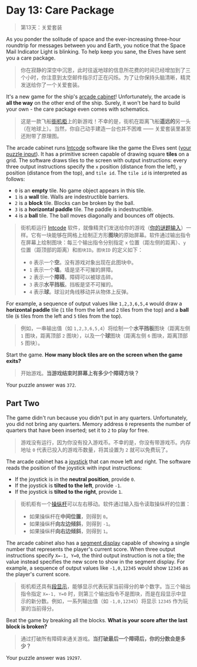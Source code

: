 # Day 13: Care Package

> 第13天：关爱套装

As you ponder the solitude of space and the ever-increasing three-hour roundtrip for messages between you and Earth, you notice that the Space Mail Indicator Light is blinking. To help keep you sane, the Elves have sent you a care package.

> 你在寂静的深空中沉思，此时往返地球的信息所花费的时间已经增加到了三个小时，你注意到太空邮件指示灯正在闪烁。为了让你保持头脑清晰，精灵发送给你了一个关爱套装。

It's a new game for the ship's [arcade cabinet](https://en.wikipedia.org/wiki/Arcade_cabinet)! Unfortunately, the arcade is **all the way** on the other end of the ship. Surely, it won't be hard to build your own - the care package even comes with schematics.

> 这是一款飞船[街机柜](https://en.wikipedia.org/wiki/Arcade_cabinet)上的新游戏！不幸的是，街机在距离飞船**遥远的**另一头（在地球上）。当然，你自己动手建造一台也并不困难 —— 关爱套装里甚至还附带了原理图。

The arcade cabinet runs [Intcode](day9.md) software like the game the Elves sent ([your puzzle input](day13.txt)). It has a primitive screen capable of drawing square **tiles** on a grid. The software draws tiles to the screen with output instructions: every three output instructions specify the `x` position (distance from the left), `y` position (distance from the top), and `tile id`. The `tile id` is interpreted as follows:

- `0` is an **empty** tile. No game object appears in this tile.
- `1` is a **wall** tile. Walls are indestructible barriers.
- `2` is a **block** tile. Blocks can be broken by the ball.
- `3` is a **horizontal paddle** tile. The paddle is indestructible.
- `4` is a **ball** tile. The ball moves diagonally and bounces off objects.

> 街机柜运行 [Intcode](day9.md) 软件，就像精灵们发送给你的游戏（[你的谜题输入](day13.txt)）一样。它有一块能够在网格上绘制正方形**图块**的原始屏幕。软件通过输出指令在屏幕上绘制图块：每三个输出指令分别指定 `x` 位置（距左侧的距离）、`y` 位置（距顶部的距离）和`图块ID`。`图块ID` 的定义如下：
>
> - `0` 表示一个**空**。没有游戏对象出现在此图块中。
> - `1` 表示一个**墙**。墙是坚不可摧的屏障。
> - `2` 表示一个**障碍**。障碍可以被球击碎。
> - `3` 表示**水平挡板**。挡板是坚不可摧的。
> - `4` 表示**球**。球沿对角线移动并从物体上反弹。

For example, a sequence of output values like `1,2,3,6,5,4` would draw a **horizontal paddle** tile (`1` tile from the left and `2` tiles from the top) and a **ball** tile (`6` tiles from the left and `5` tiles from the top).

> 例如，一串输出值（如 `1,2,3,6,5,4`）将绘制一个**水平挡板**图块（距离左侧 `1` 图块，距离顶部 `2` 图块），以及一个**球**图块（距离左侧 `6` 图块，距离顶部 `5` 图块）。

Start the game. **How many block tiles are on the screen when the game exits?**

> 开始游戏。**当游戏结束时屏幕上有多少个障碍方块？**

Your puzzle answer was `372`.

## Part Two

The game didn't run because you didn't put in any quarters. Unfortunately, you did not bring any quarters. Memory address `0` represents the number of quarters that have been inserted; set it to `2` to play for free.

> 游戏没有运行，因为你没有投入游戏币。不幸的是，你没有带游戏币。内存地址 `0` 代表已投入的游戏币数量，将其设置为 `2` 就可以免费玩了。

The arcade cabinet has a [joystick](https://en.wikipedia.org/wiki/Joystick) that can move left and right. The software reads the position of the joystick with input instructions:

- If the joystick is in the **neutral position**, provide `0`.
- If the joystick is **tilted to the left**, provide `-1`.
- If the joystick is **tilted to the right**, provide `1`.

> 街机柜有一个[操纵杆](https://en.wikipedia.org/wiki/Joystick)可以左右移动。软件通过输入指令读取操纵杆的位置：
>
> - 如果操纵杆在**中间位置**，则得到 `0`。
> - 如果操纵杆**向左边倾斜**，则得到 `-1`。
> - 如果操纵杆**向右边倾斜**，则得到 `1`。

The arcade cabinet also has a [segment display](https://en.wikipedia.org/wiki/Display_device#Segment_displays) capable of showing a single number that represents the player's current score. When three output instructions specify `X=-1, Y=0`, the third output instruction is not a tile; the value instead specifies the new score to show in the segment display. For example, a sequence of output values like `-1,0,12345` would show `12345` as the player's current score.

> 街机柜还具有[段显示](https://en.wikipedia.org/wiki/Display_device#Segment_displays)，能够显示代表玩家当前得分的单个数字。当三个输出指令指定 `X=-1, Y=0` 时，则第三个输出指令不是图块，而是在段显示中显示的新分数。例如，一系列输出值（如 `-1,0,12345`）将显示 `12345` 作为玩家的当前得分。

Beat the game by breaking all the blocks. **What is your score after the last block is broken?**

> 通过打破所有障碍来通关游戏。**当打破最后一个障碍后，你的分数会是多少？**

Your puzzle answer was `19297`.

